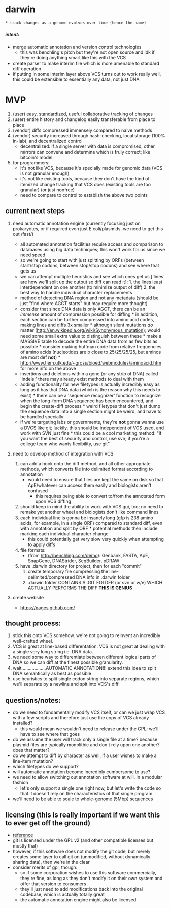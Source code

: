 darwin
======

    * track changes as a genome evolves over time (hence the name)

##### intent:
* merge automatic annotation and version control technologies
    * this was benchling's pitch but they're not open source and idk if they're doing anything smart like this with the VCS
* create parser to make interim file which is more amenable to standard diff operation
* if putting in some interim layer above VCS turns out to work really well, this could be extensible to essentially any data, not just DNA

# MVP
1. (user) easy, standardized, useful collaborative tracking of changes
2. (user) entire history and changelog easily transferable from place to place
3. (vendor) diffs compressed immensely compared to naive methods
4. (vendor) security increased through hash-checking, local storage (100% in-lab), and decentralized control
    * decentralized: if a single server with data is compromised, other mirrors can convene and determine which is truly correct; like bitcoin's model.
5. for programmers:
    * it's not like VCS, because it's specially made for genomic data (VCS is not granular enough)
    * it's not like existing tools, because they don't have the kind of itemized change tracking that VCS does (existing tools are too granular) (or just nonfree)
    * need to compare to control to establish the above two points

## current next steps
1. need automatic annotation engine (currently focusing just on prokaryotes, or if required even just E.coli/plasmids. we need to get this out /fast/)
    * all automated annotation facilities require access and comparison to databases using big data techniques; this won't work for us since we need speed
    * so we're going to start with just splitting by ORFs (between start/stop codons, between stop/stop codons) and see where that gets us
    * we can attempt multiple heuristics and see which ones get us ['lines' are how we'll split up the output so diff can read it]:
            1. the lines least interdependent on one another (to minimize output of diff)
            2. the best way to handle individual character replacements
    * method of detecting DNA region and not any metadata (should be just "find where AGCT starts" but may require more thought)
    * consider that since DNA data is only AGCT, there can be an *immense* amount of compression possible for diffing
            * in addition, each section can be further compressed into amino acid codes, making lines and diffs 3x smaller
            * although silent mutations *do* matter (http://en.wikipedia.org/wiki/Synonymous_mutation); would need some small extra value to distinguish between these
            * make a MASSIVE table to decode the entire DNA data from as few bits as possible
            * consider making huffman code from relative frequencies of amino acids (nucleotides are p close to 25/25/25/25, but aminos are most def **not**)
                    * http://www.tiem.utk.edu/~gross/bioed/webmodules/aminoacid.htm for more info on the above
    * insertions and deletions within a gene (or any strip of DNA) called 'indels;' there may already exist methods to deal with them
    * adding functionality for new filetypes is actually incredibly easy as long as it has that DNA data (which is the reason why this needs to exist)
            * there can be a 'sequence recognizer' function to recognize when the long-form DNA sequence has been encountered, and begin the create-diff process
            * weird filetypes that don't just dump the sequence data into a single section might be weird, and have to be handled specially
    * if we're targeting labs or governments, they're **not** gonna wanna use a DVCS like git; luckily, this should be independent of VCS used, and work with SVN just fine
            * this could be a cool marketing method: "if you want the best of security and control, use svn; if you're a college team who wants flexibility, use git"

2. need to develop method of integration with VCS
    1. can add a hook onto the diff method, and all other appropriate methods, which converts file into delimited format according to annotation
        * would need to ensure that files are kept the same on disk so that ApE/whatever can access them easily and biologists aren't confused
            * this requires being able to convert to/from the annotated form upon VCS diffing
    2. should keep in mind the ability to work with VCS gui, too; no need to remake yet another wheel and biologists don't like command lines
    3. each individual line is gonna be insanely long (gfp is 238 amino acids, for example, in a single ORF) compared to standard diff, even with annotation and split by ORF
            * potential methods then include marking each individual character change
		* this could potentially get very slow very quickly when attempting to apply diffs
    4. file formats:
		* (from http://benchling.com/demo): Genbank, FASTA, ApE, SnapGene, DNAStrider, SeqBuilder, pDRAW
    5. have .darwin directory for project, then for each "commit"
		1. create temporary file compressing the line-delimited/compressed DNA info in .darwin folder
		2. .darwin folder CONTAINS A .GIT FOLDER (or svn or w/e) WHICH ACTUALLY PERFORMS THE DIFF **THIS IS GENIUS**

3. create website
    * https://pages.github.com/

## thought process:
1. stick this onto VCS somehow. we're not going to reinvent an incredibly well-crafted wheel.
2. VCS is great at line-based differentation. VCS is not great at dealing with a single very long string i.e. DNA data.
3. we need some way to differentiate between different logical parts of DNA so we can diff at the finest possible granularity.
4. wait...................AUTOMATIC ANNOTATION!!! extend this idea to split DNA semantically as best as possible
5. use heuristics to split single codon string into separate regions, which we'll separate by a newline and spit into VCS's diff

## questions/notes:
* do we need to fundamentally modify VCS itself, or can we just wrap VCS with a few scripts and therefore just use the copy of VCS already installed?
    * this would mean we wouldn't need to release under the GPL; we'll have to see where that goes
* do we assume the user will track only a single file at a time? because plasmid files are typically monolithic and don't rely upon one another? does that matter?
* do we attempt to diff by character as well, if a user wishes to make a line-item mutation?
* which filetypes do we support?
* will automatic annotation become incredibly cumbersome to use?
* we need to allow switching out annotation software at will, in a modular fashion
    * let's only support a single one right now, but let's write the code so that it doesn't rely on the characteristics of that single program
* we'll need to be able to scale to whole-genome (5Mbp) sequences

## licensing (this is really important if we want this to ever get off the ground)
* [reference](http://www.gnu.org/licenses/gpl.html)
* git is licensed under the GPL v2 (and other compatible licenses but mostly that)
* however, if this software does not modify the git code, but merely creates some layer to call git on (unmodified, without dynamically sharing data), then we're in the clear
* consider merits of gpl, though:
	* so if some corporation wishes to use this software commercially, they're fine, as long as they don't modify it on their own system and offer that version to consumers
	* they'll just need to add modifications back into the original codebase, which is actually totally great
	* the automatic annotation engine might also be licensed
